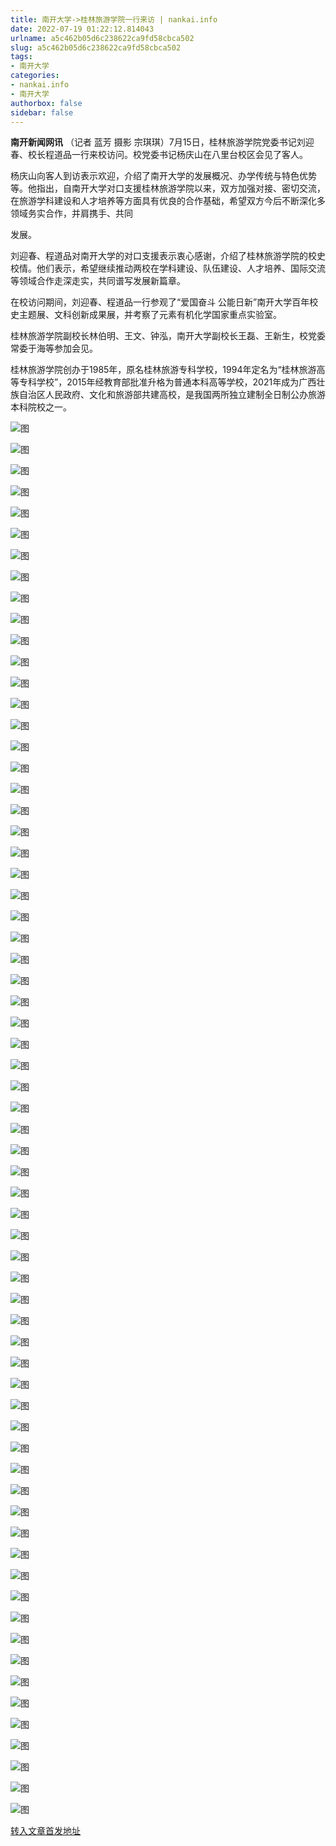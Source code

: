 ```yaml
---
title: 南开大学->桂林旅游学院一行来访 | nankai.info
date: 2022-07-19 01:22:12.814043
urlname: a5c462b05d6c238622ca9fd58cbca502
slug: a5c462b05d6c238622ca9fd58cbca502
tags: 
- 南开大学
categories:
- nankai.info
- 南开大学
authorbox: false
sidebar: false
---
```

**南开新闻网讯** （记者 蓝芳 摄影 宗琪琪）7月15日，桂林旅游学院党委书记刘迎春、校长程道品一行来校访问。校党委书记杨庆山在八里台校区会见了客人。

杨庆山向客人到访表示欢迎，介绍了南开大学的发展概况、办学传统与特色优势等。他指出，自南开大学对口支援桂林旅游学院以来，双方加强对接、密切交流，在旅游学科建设和人才培养等方面具有优良的合作基础，希望双方今后不断深化多领域务实合作，并肩携手、共同
<!--more-->
发展。

刘迎春、程道品对南开大学的对口支援表示衷心感谢，介绍了桂林旅游学院的校史校情。他们表示，希望继续推动两校在学科建设、队伍建设、人才培养、国际交流等领域合作走深走实，共同谱写发展新篇章。

在校访问期间，刘迎春、程道品一行参观了“爱国奋斗 公能日新”南开大学百年校史主题展、文科创新成果展，并考察了元素有机化学国家重点实验室。

桂林旅游学院副校长林伯明、王文、钟泓，南开大学副校长王磊、王新生，校党委常委于海等参加会见。

桂林旅游学院创办于1985年，原名桂林旅游专科学校，1994年定名为“桂林旅游高等专科学校”，2015年经教育部批准升格为普通本科高等学校，2021年成为广西壮族自治区人民政府、文化和旅游部共建高校，是我国两所独立建制全日制公办旅游本科院校之一。

![图](http://news.nankai.edu.cn/ywsd/system/2022/07/15/g)

![图](http://news.nankai.edu.cn/ywsd/system/2022/07/15/p)

![图](http://news.nankai.edu.cn/ywsd/system/2022/07/15/j)

![图](http://news.nankai.edu.cn/ywsd/system/2022/07/15/)

![图](http://news.nankai.edu.cn/ywsd/system/2022/07/15/1)

![图](http://news.nankai.edu.cn/ywsd/system/2022/07/15/7)

![图](http://news.nankai.edu.cn/ywsd/system/2022/07/15/0)

![图](http://news.nankai.edu.cn/ywsd/system/2022/07/15/3)

![图](http://news.nankai.edu.cn/ywsd/system/2022/07/15/2)

![图](http://news.nankai.edu.cn/ywsd/system/2022/07/15/b)

![图](http://news.nankai.edu.cn/ywsd/system/2022/07/15/d)

![图](http://news.nankai.edu.cn/ywsd/system/2022/07/15/8)

![图](http://news.nankai.edu.cn/ywsd/system/2022/07/15/_)

![图](http://news.nankai.edu.cn/ywsd/system/2022/07/15/2)

![图](http://news.nankai.edu.cn/ywsd/system/2022/07/15/7)

![图](http://news.nankai.edu.cn/ywsd/system/2022/07/15/7)

![图](http://news.nankai.edu.cn/ywsd/system/2022/07/15/6)

![图](http://news.nankai.edu.cn/ywsd/system/2022/07/15/4)

![图](http://news.nankai.edu.cn/ywsd/system/2022/07/15/0)

![图](http://news.nankai.edu.cn/ywsd/system/2022/07/15/0)

![图](http://news.nankai.edu.cn/ywsd/system/2022/07/15/0)

![图](http://news.nankai.edu.cn/ywsd/system/2022/07/15/3)

![图](http://news.nankai.edu.cn/ywsd/system/2022/07/15/0)

![图](http://news.nankai.edu.cn/ywsd/system/2022/07/15/0)

![图](http://news.nankai.edu.cn/)

![图](http://news.nankai.edu.cn/ywsd/system/2022/07/15/7)

![图](http://news.nankai.edu.cn/ywsd/system/2022/07/15/6)

![图](http://news.nankai.edu.cn/ywsd/system/2022/07/15/4)

![图](http://news.nankai.edu.cn/)

![图](http://news.nankai.edu.cn/ywsd/system/2022/07/15/0)

![图](http://news.nankai.edu.cn/ywsd/system/2022/07/15/0)

![图](http://news.nankai.edu.cn/ywsd/system/2022/07/15/0)

![图](http://news.nankai.edu.cn/)

![图](http://news.nankai.edu.cn/ywsd/system/2022/07/15/3)

![图](http://news.nankai.edu.cn/ywsd/system/2022/07/15/0)

![图](http://news.nankai.edu.cn/ywsd/system/2022/07/15/0)

![图](http://news.nankai.edu.cn/)

![图](http://news.nankai.edu.cn/ywsd/system/2022/07/15/c)

![图](http://news.nankai.edu.cn/ywsd/system/2022/07/15/i)

![图](http://news.nankai.edu.cn/ywsd/system/2022/07/15/p)

![图](http://news.nankai.edu.cn/)

![图](http://news.nankai.edu.cn/ywsd/system/2022/07/15/n)

![图](http://news.nankai.edu.cn/ywsd/system/2022/07/15/c)

![图](http://news.nankai.edu.cn/ywsd/system/2022/07/15/)

![图](http://news.nankai.edu.cn/ywsd/system/2022/07/15/u)

![图](http://news.nankai.edu.cn/ywsd/system/2022/07/15/d)

![图](http://news.nankai.edu.cn/ywsd/system/2022/07/15/e)

![图](http://news.nankai.edu.cn/ywsd/system/2022/07/15/)

![图](http://news.nankai.edu.cn/ywsd/system/2022/07/15/i)

![图](http://news.nankai.edu.cn/ywsd/system/2022/07/15/a)

![图](http://news.nankai.edu.cn/ywsd/system/2022/07/15/k)

![图](http://news.nankai.edu.cn/ywsd/system/2022/07/15/n)

![图](http://news.nankai.edu.cn/ywsd/system/2022/07/15/a)

![图](http://news.nankai.edu.cn/ywsd/system/2022/07/15/n)

![图](http://news.nankai.edu.cn/ywsd/system/2022/07/15/)

![图](http://news.nankai.edu.cn/ywsd/system/2022/07/15/s)

![图](http://news.nankai.edu.cn/ywsd/system/2022/07/15/w)

![图](http://news.nankai.edu.cn/ywsd/system/2022/07/15/e)

![图](http://news.nankai.edu.cn/ywsd/system/2022/07/15/n)

![图](http://news.nankai.edu.cn/)

![图](http://news.nankai.edu.cn/)

![图](http://news.nankai.edu.cn/ywsd/system/2022/07/15/:)

![图](http://news.nankai.edu.cn/ywsd/system/2022/07/15/p)

![图](http://news.nankai.edu.cn/ywsd/system/2022/07/15/t)

![图](http://news.nankai.edu.cn/ywsd/system/2022/07/15/t)

![图](http://news.nankai.edu.cn/ywsd/system/2022/07/15/h)

[转入文章首发地址](http://news.nankai.edu.cn/ywsd/system/2022/07/15/030052022.shtml)